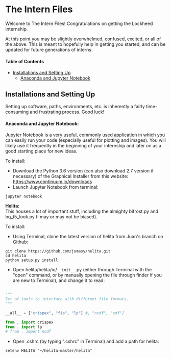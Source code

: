 # The Intern Files

Welcome to The Intern Files! Congratulations on getting the Lockheed Internship. 

At this point you may be slightly overwhelmed, confused, excited, or all of the above. This is meant to hopefully help in getting you started, and can be updated for future generations of interns.

#### Table of Contents
* [Installations and Setting Up](#installations-and-setting-up)
  * [Anaconda and Jupyter Notebook](#anaconda-and-jupyter-notebook)


## Installations and Setting Up

Setting up software, paths, environments, etc. is inherently a fairly time-consuming and frustrating process. Good luck!

#### Anaconda and Jupyter Notebook:
Jupyter Notebook is a very useful, commonly used application in which you can easily run your code (especially useful for plotting and images). You will likely use it frequently in the beginning of your internship and later on as a good starting place for new ideas.

To install:
* Download the Python 3.6 version (can also download 2.7 version if necessary) of the Graphical Installer from this website: https://www.continuum.io/downloads
* Launch Jupyter Notebook from terminal:
 ```
 jupyter notebook
 ```

**Helita:** </br>
This houses a lot of important stuff, including the almighty bifrost.py and bq_t5_look.py (I may or may not be biased).

To install:
* Using Terminal, clone the latest version of helita from Juan's branch on Github:
 ```
 git clone https://github.com/jumasy/helita.git
 cd helita
 python setup.py install
 ```
* Open helita/helita/io/`__init__`.py (either through Terminal with the "open" command, or by manually opening the file through finder if you are new to Terminal), and change it to read:
 ``` python
 
"""
Set of tools to interface with different file formats.
"""

__all__ = ["crispex", "fio", "lp"] #, "ncdf", "sdf"]

from . import crispex
from . import lp
# from . import ncdf
 ```
* Open .cshrc (by typing ".cshrc" in Terminal) and add a path for helita:
```
setenv HELITA "~/helita-master/helita"
```
